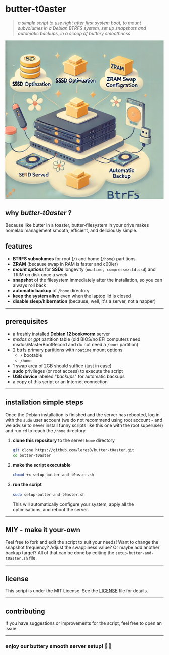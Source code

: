 # butter-t0aster
> *a simple script to use right after first system boot, to mount subvolumes in a Debian BTRFS system, set up snapshots and automatic backups, in a scoop of buttery smoothness*

![butter-t0aster-illustration](./ressources/butter-t0aster-illustration.webp)

## why **_butter-t0aster_** ?

Because like butter in a toaster, butter-filesystem in your drive makes homelab management smooth, efficient, and deliciously simple.

## features

- **BTRFS subvolumes** for root (`/`) and home (`/home`) partitions
- **ZRAM** (because swap in RAM is faster and c00ler)
- **_mount options_** for **SSDs** longevity (`noatime, compress=zstd,ssd`) and TRIM on disk once a week
- **snapshot** of the filesystem immediately after the installation, so you can always roll back
- **automatic backup** of `/home` directory
- **keep the system alive** even when the laptop lid is closed
- **disable sleep/hibernation** (because, well, it's a server, not a napper)

---

## prerequisites

- a freshly installed **Debian 12 bookworm** server
- *msdos* or *gpt* partition table (old BIOS/no EFI computers need msdos/MasterBootRecord and do not need a `/boot` partition)
- 2 btrfs primary partitions with `noatime` mount options
  - `/` bootable
  - `/home`
- 1 swap area of 2GB should suffice (just in case)
- **sudo** privileges (or root access) to execute the script
- **USB device** labeled "_backups_" for automatic backups
- a copy of this script or an Internet connection

---

## installation simple steps

Once the Debian installation is finished and the server has rebooted, log in with the `sudo` user account (we do not recommend using root account - and we advise to never install funny scripts like this one with the root superuser) and run `cd` to reach the `/home` directory.

1. **clone this repository** to the server `home` directory
   ```bash
   git clone https://github.com/lerez0/butter-t0aster.git
   cd butter-t0aster
   ```

2. **make the script executable**
   ```bash
   chmod +x setup-butter-and-t0aster.sh
   ```

3. **run the script**
   ```bash
   sudo setup-butter-and-t0aster.sh
   ```

   This will automatically configure your system, apply all the optimisations, and reboot the server.

---

## MIY - make it your-own

Feel free to fork and edit the script to suit your needs! Want to change the snapshot frequency? Adjust the swappiness value? Or maybe add another backup target? All of that can be done by editing the `setup-butter-and-t0aster.sh` file.

---

## license

This script is under the MIT License. See the [LICENSE](LICENSE) file for details.

---

## contributing

If you have suggestions or improvements for the script, feel free to open an issue.


---

### **enjoy our buttery smooth server setup! 🍞🧈**
